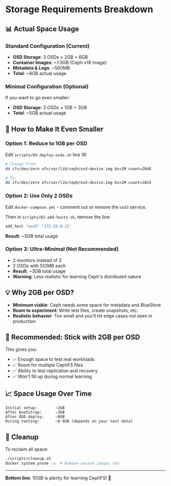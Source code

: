 # Storage Requirements Breakdown

## 📊 Actual Space Usage

### Standard Configuration (Current)
- **OSD Storage**: 3 OSDs × 2GB = 6GB
- **Container Images**: ~1.5GB (Ceph v18 image)
- **Metadata & Logs**: ~500MB
- **Total**: ~8GB actual usage

### Minimal Configuration (Optional)
If you want to go even smaller:
- **OSD Storage**: 3 OSDs × 1GB = 3GB
- **Total**: ~5GB actual usage

## 🔧 How to Make It Even Smaller

### Option 1: Reduce to 1GB per OSD
Edit `scripts/03-deploy-osds.sh` line 16:
```bash
# Change from:
dd if=/dev/zero of=/var/lib/ceph/osd-device.img bs=1M count=2048

# To:
dd if=/dev/zero of=/var/lib/ceph/osd-device.img bs=1M count=1024
```

### Option 2: Use Only 2 OSDs
Edit `docker-compose.yml` - comment out or remove the `osd3` service.

Then in `scripts/02-add-hosts.sh`, remove the line:
```bash
add_host "osd3" "172.20.0.22"
```

**Result**: ~5GB total usage

### Option 3: Ultra-Minimal (Not Recommended)
- 2 monitors instead of 3
- 2 OSDs with 512MB each
- **Result**: ~3GB total usage
- **Warning**: Less realistic for learning Ceph's distributed nature

## 💡 Why 2GB per OSD?

- **Minimum viable**: Ceph needs some space for metadata and BlueStore
- **Room to experiment**: Write test files, create snapshots, etc.
- **Realistic behavior**: Too small and you'll hit edge cases not seen in production

## 🎯 Recommended: Stick with 2GB per OSD

This gives you:
- ✅ Enough space to test real workloads
- ✅ Room for multiple CephFS files
- ✅ Ability to test replication and recovery
- ✅ Won't fill up during normal learning

## 📈 Space Usage Over Time

```
Initial setup:        ~2GB
After bootstrap:      ~3GB
After OSD deploy:     ~8GB
During testing:       ~8-9GB (depends on your test data)
```

## 🧹 Cleanup

To reclaim all space:
```bash
./scripts/cleanup.sh
docker system prune -a  # Remove unused images too
```

---

**Bottom line**: 10GB is plenty for learning CephFS! 🎉

